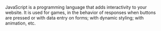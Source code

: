 JavaScript is a programming language that adds interactivity to your website.
It is used for games, in the behavior of responses when buttons are pressed or with data entry on forms; 
with dynamic styling; with animation, etc.
